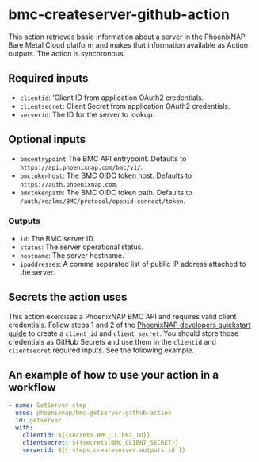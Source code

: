 # bmc-createserver-github-action

This action retrieves basic information about a server in the PhoenixNAP Bare Metal Cloud platform and makes that information available as Action outputs. The action is synchronous.

## Required inputs

- `clientid`: 'Client ID from application OAuth2 credentials.
- `clientsecret`: Client Secret from application OAuth2 credentials.
- `serverid`: The ID for the server to lookup.

## Optional inputs

- `bmcentrypoint` The BMC API entrypoint. Defaults to `https://api.phoenixnap.com/bmc/v1/`.
- `bmctokenhost`: The BMC OIDC token host. Defaults to `https://auth.phoenixnap.com`.
- `bmctokenpath`: The BMC OIDC token path. Defaults to `/auth/realms/BMC/protocol/openid-connect/token`.

### Outputs

- `id`: The BMC server ID.
- `status`: The server operational status.
- `hostname`: The server hostname.
- `ipaddresses`: A comma separated list of public IP address attached to the server.

## Secrets the action uses

This action exercises a PhoenixNAP BMC API and requires valid client credentials. Follow steps 1 and 2 of the [PhoenixNAP developers quickstart guide](https://developers.phoenixnap.com/quick-start) to create a `client_id` and `client_secret`. You should store those credentials as GitHub Secrets and use them in the `clientid` and `clientsecret` required inputs. See the following example.

## An example of how to use your action in a workflow

```yaml
- name: GetServer step
  uses: phoenixnap/bmc-getserver-github-action 
  id: getserver
  with:
    clientid: ${{secrets.BMC_CLIENT_ID}}
    clientsecret: ${{secrets.BMC_CLIENT_SECRET}}
    serverid: ${{ steps.createserver.outputs.id }}
```
